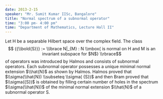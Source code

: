 ```yaml
---
date: 2013-2-15
speaker: "Mr. Sumit Kumar IISc, Bangalore"
title: "Normal spectrum of a subnormal operator"
time: "3:00 pm- 4:00 pm" 
time: "Department of Mathematics, Lecture Hall II"
---
```

Let H be a separable Hilbert space over the complex field. The
class $$ {{\\bold{S}}} := \\lbrace N|_{M} : N \\mbox{ is normal on H and M is
an invariant subspace for $N$} \\rbrace$$ of operators was introduced by
Halmos and consists of subnormal operators. Each subnormal operator
possesses a unique minimal normal extension $\\hat{N}$  as shown by Halmos.
Halmos proved that $\\sigma(\\hat{N}) \\subseteq \\sigma( {S})$ and then Bram
proved that $\\sigma({S})$ is obtained by filling certain number of holes
in the spectrum $\\sigma(\\hat{N})$ of the minimal normal extension
$\\hat{N}$ of a subnormal operator S.
